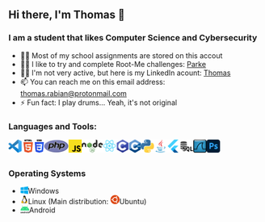 ## Hi there, I'm Thomas 👋

### I am a student that likes Computer Science and Cybersecurity 

- 👨‍🎓 Most of my school assignments are stored on this accout
- 👨‍💻 I like to try and complete Root-Me challenges: [Parke](https://www.root-me.org/Parke)
- 👨‍💼 I'm not very active, but here is my LinkedIn acount: [Thomas](https://www.linkedin.com/in/thomasrabian/)
- 📫 You can reach me on this email address: thomas.rabian@protonmail.com
- ⚡ Fun fact: I play drums... Yeah, it's not original


### Languages and Tools:

<img align="left" height="26px" alt="Visual Studio Code" src="images/vscode.png">
<img align="left" height="26px" alt="HTML5" src="images/html.png">
<img align="left" height="26px" alt="CSS3" src="images/css.png">
<img align="left" height="26px" alt="PHP" src="images/php.png">
<img align="left" height="26px" alt="JavaScript" src="images/js.png">
<img align="left" height="26px" alt="Node.js" src="images/node.png"></a>
<img align="left" height="26px" alt="React" src="images/react.png">
<img align="left" height="26px" alt="C" src="images/c.png">
<img align="left" height="26px" alt="C++" src="images/c++.png">
<img align="left" height="26px" alt="Python" src="images/python.png">
<img align="left" height="26px" alt="Java" src="images/java.png">
<img align="left" height="26px" alt="Flutter" src="images/flutter.png">
<img align="left" height="26px" alt="SQL" src="images/sql.png">
<img align="left" height="26px" alt="Wireshark" src="images/wireshark.png">
<img align="left" height="26px" alt="Photoshop" src="images/photoshop.png">

<br>
<br>

### Operating Systems

- <img align="left" height="15px" alt="Windows" src="images/windows.png">Windows 
- <img align="left" height="18px" alt="Linux" src="images/linux.png">Linux (Main distribution: <img height="18px" alt="Ubuntu" src="images/ubuntu.png">Ubuntu)
- <img align="left" height="15px" alt="Android" src="images/android.png">Android